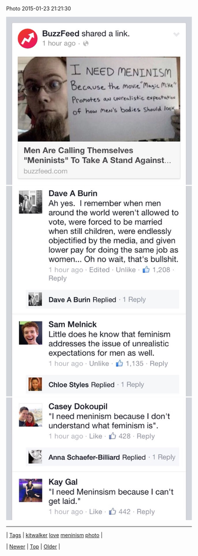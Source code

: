 <!--
title: Photo 2015-01-23 21
date: 2020-06-28T15:27:00.063Z
tags: kitwalker, love, meninism, photo
-->


Photo 2015-01-23 21:21:30

![](108943088904-0.jpg)
![](108943088904-1.jpg)
![](108943088904-2.jpg)

<!--BOTTOM-POST-NAVIGATION-->
---

| [Tags](tags.md) | [kitwalker](tag-kitwalker.md) [love](tag-love.md) [meninism](tag-meninism.md) [photo](tag-photo.md) |

| [Newer](108915762924.md) | [Top](index.md) | [Older](109016175739.md) |